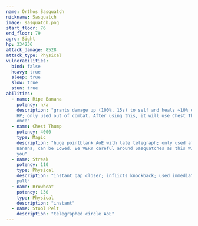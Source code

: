 ```yaml
---
name: Orthos Sasquatch
nickname: Sasquatch
image: sasquatch.png
start_floor: 76
end_floor: 79
agro: Sight
hp: 334236
attack_damage: 8528
attack_type: Physical
vulnerabilities:
  bind: false
  heavy: true
  sleep: true
  slow: true
  stun: true
abilities:
  - name: Ripe Banana
    potency: n/a
    description: "grants damage up (100%, 15s) to self and heals ~10% of max
    HP; only used out of combat. After using this, it will use Chest Thump
    once"
  - name: Chest Thump
    potency: 4000
    type: Magic
    description: "huge pointblank AoE with late telegraph; only used after Ripe
    Banana; can be LoSed. Be VERY careful around Sasquatches as this WILL kill
    you"
  - name: Streak
    potency: 110
    type: Physical
    description: "instant gap closer; inflicts knockback; used immediately on
    pull"
  - name: Browbeat
    potency: 130
    type: Physical
    description: "instant"
  - name: Stool Pelt
    description: "telegraphed circle AoE"
---
```


